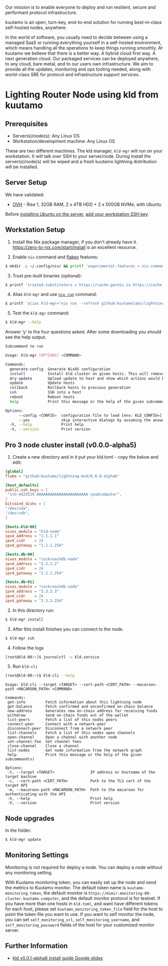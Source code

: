 Our mission is to enable everyone to deploy and run resilient, secure and performant protocol infrastructure.

kuutamo is an open, turn-key, end-to-end solution for running best-in-class self-hosted nodes, anywhere.

In the world of software, you usually need to decide between using a managed SaaS or running everything yourself in a self-hosted environment, which means handling all the operations to keep things running smoothly. At kuutamo we believe that there is a better way. A hybrid cloud first way. A next generation cloud. Our packaged services can be deployed anywhere, to any cloud, bare metal, and to our users own infrastructure. We aim to provide all the updates, monitoring and ops tooling needed, along with world-class SRE for protocol and infrastructure support services.

# Lighting Router Node using kld from kuutamo

## Prerequisites

- Server(s)/node(s): Any Linux OS
- Workstation/development machine: Any Linux OS

These are two different machines. The kld manager, `kld-mgr` will run on your workstation. It will talk over SSH to your server/node. During install the server(s)/node(s) will be wiped and a fresh kuutamo lightning distribution will be installed.

## Server Setup

We have validated:

- [OVH](https://www.ovhcloud.com/en-gb/bare-metal/rise/rise-1/) - Rise 1, 32GB RAM, 2 x 4TB HDD + 2 x 500GB NVMe, with Ubuntu

Before [installing Ubuntu on the server](https://support.us.ovhcloud.com/hc/en-us/articles/115001775950-How-to-Install-an-OS-on-a-Dedicated-Server), [add your workstation SSH key](https://docs.ovh.com/gb/en/dedicated/creating-ssh-keys-dedicated/#importing-your-ssh-key-into-the-ovhcloud-control-panel_1).

## Workstation Setup

1. Install the Nix package manager, if you don't already have it. https://zero-to-nix.com/start/install is an excellent resource.

2. Enable `nix` command and [flakes](https://www.tweag.io/blog/2020-05-25-flakes/) features:

```bash
$ mkdir -p ~/.config/nix/ && printf 'experimental-features = nix-command flakes' >> ~/.config/nix/nix.conf
```
3. Trust pre-built binaries (optional):

```bash
$ printf 'trusted-substituters = https://cache.garnix.io https://cache.nixos.org/\ntrusted-public-keys = cache.garnix.io:CTFPyKSLcx5RMJKfLo5EEPUObbA78b0YQ2DTCJXqr9g= cache.nixos.org-1:6NCHdD59X431o0gWypbMrAURkbJ16ZPMQFGspcDShjY=' | sudo tee -a /etc/nix/nix.conf && sudo systemctl restart nix-daemon
```

4. Alias `kld-mgr` and use [`nix run`](https://determinate.systems/posts/nix-run) command:

```bash
$ printf 'alias kld-mgr="nix run --refresh github:kuutamolabs/lightning-knd --"' >> ~/.bashrc && source ~/.bashrc
```
5. Test the `kld-mgr` command:

```bash
$ kld-mgr --help
```

Answer ‘y’ to the four questions asked.
After some downloading you should see the help output.

```bash
Subcommand to run

Usage: kld-mgr [OPTIONS] <COMMAND>

Commands:
  generate-config  Generate NixOS configuration
  install          Install kld cluster on given hosts. This will remove all data of the current system!
  dry-update       Upload update to host and show which actions would be performed on an update
  update           Update hosts
  rollback         Rollback hosts to previous generation
  ssh              SSH into a host
  reboot           Reboot hosts
  help             Print this message or the help of the given subcommand(s)

Options:
      --config <CONFIG>  configuration file to load [env: KLD_CONFIG=] [default: kld.toml]
      --yes              skip interactive dialogs by assuming the answer is yes
  -h, --help             Print help
  -V, --version          Print version
```

## Pro 3 node cluster install (v0.0.0-alpha5)

1. Create a new directory and in it put your kld.toml - copy the below and edit:

```toml
[global]
flake = "github:kuutamo/lightning-knd/0.0.0-alpha6"

[host_defaults]
public_ssh_keys = [
 "ssh-ed25519 AAAAAAAAAAAAAAAAAAAAAAA you@computer",
]
bitcoind_disks = [
"/dev/sda",
"/dev/sdb",
]

[hosts.kld-00]
nixos_module = "kld-node"
ipv4_address = "1.1.1.1"
ipv4_cidr    = 24
ipv4_gateway = "1.1.1.254"

[hosts.db-00]
nixos_module = "cockroachdb-node"
ipv4_address = "2.2.2.2"
ipv4_cidr    = 24
ipv4_gateway = "2.2.2.254"

[hosts.db-01]
nixos_module = "cockroachdb-node"
ipv4_address = "3.3.3.3"
ipv4_cidr    = 24
ipv4_gateway = "3.3.3.254"
```

2. In this directory run:

```bash
$ kld-mgr install
```

3. After this install finishes you can connect to the node.

```bash
$ kld-mgr ssh
```

4. Follow the logs

```bash
[root@kld-00:~]$ journalctl -u kld.service
```

5. Run `kld-cli`

```bash
[root@kld-00:~]$ kld-cli --help
```
```
Usage: kld-cli --target <TARGET> --cert-path <CERT_PATH> --macaroon-path <MACAROON_PATH> <COMMAND>

Commands:
 get-info         Fetch information about this lightning node
 get-balance      Fetch confirmed and unconfirmed on-chain balance
 new-address      Generates new on-chain address for receiving funds
 withdraw         Send on-chain funds out of the wallet
 list-peers       Fetch a list of this nodes peers
 connect-peer     Connect with a network peer
 disconnect-peer  Disconnect from a network peer
 list-channels    Fetch a list of this nodes open channels
 open-channel     Open a channel with another node
 set-channel-fee  Set channel fees
 close-channel    Close a channel
 list-nodes       Get node information from the network graph
 help             Print this message or the help of the given subcommand(s)

Options:
 -t, --target <TARGET>                IP address or hostname of the target machine
 -c, --cert-path <CERT_PATH>          Path to the TLS cert of the target API
 -m, --macaroon-path <MACAROON_PATH>  Path to the macaroon for authenticating with the API
 -h, --help                           Print help
 -V, --version                        Print version

```

## Node upgrades

In the folder:

```bash
$ kld-mgr update
```

## Monitoring Settings

Monitoring is not required for deploy a node.  You can deploy a node without any monitoring setting.

With Kuutamo monitoring token, you can easily set up the node and send the metrics to Kuutamo monitor.
The default token name is `kuutamo-monitoring.token`, the default monitor is `https://mimir.monitoring-00-cluster.kuutamo.computer`, and the default monitor protocol is for testnet.
If you have more than one hosts in `kld.toml`, and want have different tokens for each host, please set `kuutamo_monitoring_token_file` field for the host to point the token file you want to use.
If you want to self monitor the node, you can set `self_monitoring_url`, `self_monitoring_username`, and `self_monitoring_password` fields of the host for your customized monitor server.

## Further Information

- [kld v0.0.1-alpha6 install guide Google slides](https://docs.google.com/presentation/d/1MfzXU3pHnGyMZFql3ga00lrOpOwLCJB8Nq0-CEsyn9U)

